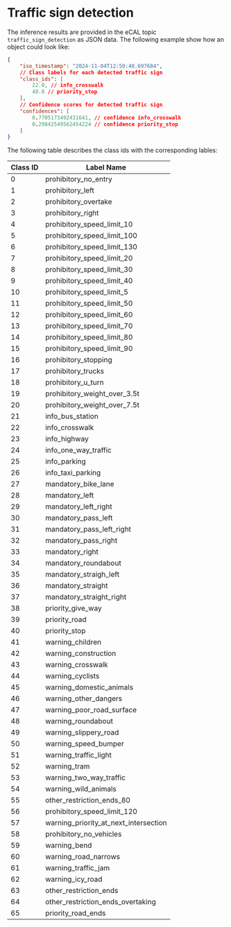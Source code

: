 # Traffic sign detection 

The inference results are provided in the eCAL topic `traffic_sign_detection` as JSON data. The following example show how an object could look like:

```json
{
    "iso_timestamp": "2024-11-04T12:50:48.697684",
    // Class labels for each detected traffic sign
    "class_ids": [
        22.0, // info_crosswalk
        40.0 // priority_stop
    ],
    // Confidence scores for detected traffic sign
    "confidences": [
        0.7705173492431641, // confidence info_crosswalk
        0.29842549562454224 // confidence priority_stop
    ]
}
```

The following table describes the class ids with the corresponding lables:

| Class ID | Label Name                            |
|----------|---------------------------------------|
|        0 | prohibitory_no_entry                  |
|        1 | prohibitory_left                      |
|        2 | prohibitory_overtake                  |
|        3 | prohibitory_right                     |
|        4 | prohibitory_speed_limit_10            |
|        5 | prohibitory_speed_limit_100           |
|        6 | prohibitory_speed_limit_130           |
|        7 | prohibitory_speed_limit_20            |
|        8 | prohibitory_speed_limit_30            |
|        9 | prohibitory_speed_limit_40            |
|       10 | prohibitory_speed_limit_5             |
|       11 | prohibitory_speed_limit_50            |
|       12 | prohibitory_speed_limit_60            |
|       13 | prohibitory_speed_limit_70            |
|       14 | prohibitory_speed_limit_80            |
|       15 | prohibitory_speed_limit_90            |
|       16 | prohibitory_stopping                  |
|       17 | prohibitory_trucks                    |
|       18 | prohibitory_u_turn                    |
|       19 | prohibitory_weight_over_3.5t          |
|       20 | prohibitory_weight_over_7.5t          |
|       21 | info_bus_station                      |
|       22 | info_crosswalk                        |
|       23 | info_highway                          |
|       24 | info_one_way_traffic                  |
|       25 | info_parking                          |
|       26 | info_taxi_parking                     |
|       27 | mandatory_bike_lane                   |
|       28 | mandatory_left                        |
|       29 | mandatory_left_right                  |
|       30 | mandatory_pass_left                   |
|       31 | mandatory_pass_left_right             |
|       32 | mandatory_pass_right                  |
|       33 | mandatory_right                       |
|       34 | mandatory_roundabout                  |
|       35 | mandatory_straigh_left                |
|       36 | mandatory_straight                    |
|       37 | mandatory_straight_right              |
|       38 | priority_give_way                     |
|       39 | priority_road                         |
|       40 | priority_stop                         |
|       41 | warning_children                      |
|       42 | warning_construction                  |
|       43 | warning_crosswalk                     |
|       44 | warning_cyclists                      |
|       45 | warning_domestic_animals              |
|       46 | warning_other_dangers                 |
|       47 | warning_poor_road_surface             |
|       48 | warning_roundabout                    |
|       49 | warning_slippery_road                 |
|       50 | warning_speed_bumper                  |
|       51 | warning_traffic_light                 |
|       52 | warning_tram                          |
|       53 | warning_two_way_traffic               |
|       54 | warning_wild_animals                  |
|       55 | other_restriction_ends_80             |
|       56 | prohibitory_speed_limit_120           |
|       57 | warning_priority_at_next_intersection |
|       58 | prohibitory_no_vehicles               |
|       59 | warning_bend                          |
|       60 | warning_road_narrows                  |
|       61 | warning_traffic_jam                   |
|       62 | warning_icy_road                      |
|       63 | other_restriction_ends                |
|       64 | other_restriction_ends_overtaking     |
|       65 | priority_road_ends                    |

